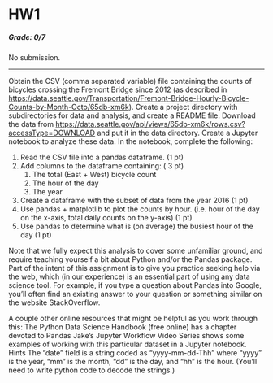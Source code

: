 # HW1

##### Grade: 0/7
No submission. 
_____

Obtain the CSV (comma separated variable) file containing the counts of bicycles crossing the Fremont Bridge since 2012 (as described in https://data.seattle.gov/Transportation/Fremont-Bridge-Hourly-Bicycle-Counts-by-Month-Octo/65db-xm6k). Create a project directory with subdirectories for data and analysis, and create a README file. Download the data from https://data.seattle.gov/api/views/65db-xm6k/rows.csv?accessType=DOWNLOAD and put it in the data directory. Create a Jupyter notebook to analyze these data. In the notebook, complete the following:

1. Read the CSV file into a pandas dataframe. (1 pt)
1. Add columns to the dataframe containing: ( 3 pt)
   1. The total (East + West) bicycle count
   1. The hour of the day
   1. The year
1. Create a dataframe with the subset of data from the year 2016 (1 pt)
1. Use pandas + matplotlib to plot the counts by hour. (i.e. hour of the day on the x-axis, total daily counts on the y-axis) (1 pt)
1. Use pandas to determine what is (on average) the busiest hour of the day (1 pt)

Note that we fully expect this analysis to cover some unfamiliar ground, and require teaching yourself a bit about Python and/or the Pandas package. Part of the intent of this assignment is to give you practice seeking help via the web, which (in our experience) is an essential part of using any data science tool. For example, if you type a question about Pandas into Google, you’ll often find an existing answer to your question or something similar on the website StackOverflow.

A couple other online resources that might be helpful as you work through this:
The Python Data Science Handbook (free online) has a chapter devoted to Pandas
Jake’s Jupyter Workflow Video Series shows some examples of working with this particular dataset in a Jupyter notebook.
Hints
The “date” field is a string coded as “yyyy-mm-dd-Thh” where “yyyy” is the year, “mm” is the month, “dd” is the day, and “hh” is the hour. (You’ll need to write python code to decode the strings.)
